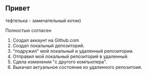 ## Привет

тефтелька - замечательный котик)

Полностью согласен

1. Создал аккаунт на Github.com
2. Создал локальный депозиторий.
3. "подружил" мой локальный и удаленный репозитории.
4. Отправил мой локальный репозиторий в удаленный.
5. Сдела изменения "с другого компьютера".
6. Выкачал актуальное состояние из удаленного репозитоия.